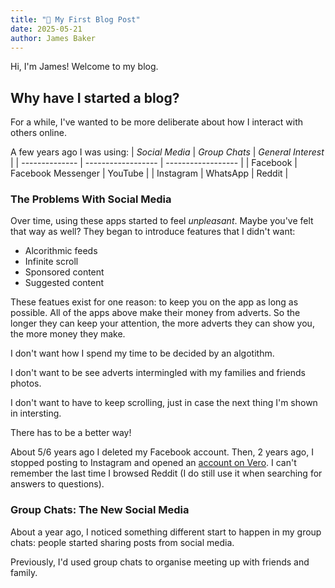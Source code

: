 ```yaml
---
title: "👋 My First Blog Post"
date: 2025-05-21
author: James Baker
---
```


Hi, I'm James! Welcome to my blog.

## Why have I started a blog?

For a while, I've wanted to be more deliberate about how I interact with others online. 

A few years ago I was using:
| _Social Media_ |   _Group Chats_    | _General Interest_ |
| -------------- | ------------------ | ------------------ |
| Facebook       | Facebook Messenger | YouTube            |
| Instagram      | WhatsApp           | Reddit             |

### The Problems With Social Media

Over time, using these apps started to feel _unpleasant_. Maybe you've felt that way as well?
They began to introduce features that I didn't want:

- Alcorithmic feeds
- Infinite scroll
- Sponsored content
- Suggested content

These featues exist for one reason: to keep you on the app as long as possible. All of the
apps above make their money from adverts. So the longer they can keep your attention, the
more adverts they can show you, the more money they make.

I don't want how I spend my time to be decided by an algotithm.

I don't want to be see adverts intermingled with my families and friends photos.

I don't want to have to keep scrolling, just in case the next thing I'm shown in intersting.

There has to be a better way!

About 5/6 years ago I deleted my Facebook account. Then, 2 years ago, I stopped posting to
Instagram and opened an [account on Vero](https://vero.co/rusticflare). I can't remember the
last time I browsed Reddit (I do still use it when searching for answers to questions).

### Group Chats: The New Social Media

About a year ago, I noticed something different start to happen in my group chats: people
started sharing posts from social media. 

Previously, I'd used group chats to organise meeting up with friends and family.
